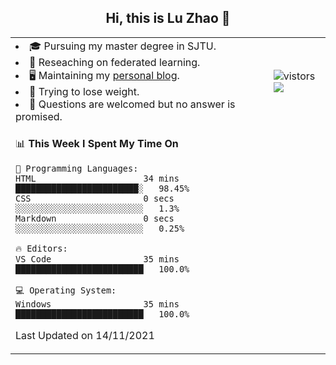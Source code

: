 <h2 align="center"> Hi, this is Lu Zhao 👋</h2>
<!-- <img src="https://img.shields.io/github/stars/ifarewell?style=social" alt="Github stars" />
<img src="https://img.shields.io/github/followers/ifarewell?style=social" alt="Github followers" /> -->



<table>
    <tr> 
        <td>
            <li>🎓 Pursuing my master degree in SJTU.</li>
            <li>🌱 Reseaching on federated learning.</li>
            <li>🖥️ Maintaining my <a href="https://ifarewell.xyz">personal blog</a>.</li>
            <li>💪 Trying to lose weight.</li>
            <li>💬 Questions are welcomed but no answer is promised.</li> 
        </td>
        <td>
            <img src="https://visitor-badge.glitch.me/badge?page_id=ifarewell" alt="vistors" />
        <br>
          <img src="https://github-readme-stats.vercel.app/api?username=ifarewell&theme=graywhite&hide=prs,contribs&show_icons=true&hide_border=true&icon_color=CE1D2D&text_color=718096&bg_color=ffffff&hide_title=true" />
        </td>
    </tr>
    <tr>
        <td colspan="2">

<!--START_SECTION:waka-->
📊 **This Week I Spent My Time On** 

```text
💬 Programming Languages: 
HTML                     34 mins             ████████████████████████░   98.45% 
CSS                      0 secs              ░░░░░░░░░░░░░░░░░░░░░░░░░   1.3% 
Markdown                 0 secs              ░░░░░░░░░░░░░░░░░░░░░░░░░   0.25%

🔥 Editors: 
VS Code                  35 mins             █████████████████████████   100.0%

💻 Operating System: 
Windows                  35 mins             █████████████████████████   100.0%

```


 Last Updated on 14/11/2021
<!--END_SECTION:waka-->
</td><tr>
</table>

